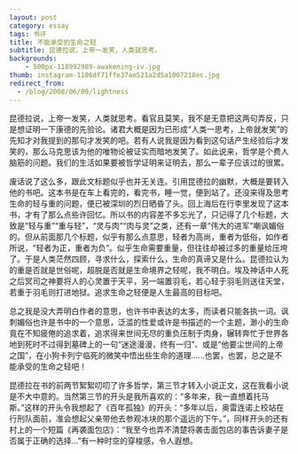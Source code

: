 ```yaml
---
layout: post
category: essay
tags: 书评
title: 不能承受的生命之轻
subtitle: 昆德拉说，上帝一发笑，人类就思考。
backgrounds:
    - 500px-118992989-awakening-iv.jpg
thumb: instagram-1186df71ffe37ae521a2d5a1007218ec.jpg
redirect_from:
  - /blog/2008/06/09/lightness
---
```


昆德拉说，上帝一发笑，人类就思考。看官且莫笑，我不是无意把这两句弄反，只是想证明一下康德的先验论。诸君大概是因为已形成“人类一思考，上帝就发笑”的先知才对我提到的那句才发笑的吧。若有人说我是因为看到这句话产生经验后才发笑的，那么马克思该为他的唯物论被证实而暗地发笑了。如此说来，哲学是个费人脑筋的问题。我们的生活如果要被哲学证明来证明去，那么一辈子应该过的很累。

废话说了这么多，跟此文标题似乎也并无关连。引用昆德拉的幽默，大概是要转入他的书吧。这本书是在车上看完的，看完书，睡一觉，便到站了。还没来得及思考生命的轻与重的问题，便已被深圳的烈日晒昏了头。回上海后在行李里发现了这本书，才有了那么点些许回忆。所以书的内容差不多忘光了，只记得了几个标题，大致是“轻与重”“重与轻”，“灵与肉”“肉与灵”之类，还有一章“伟大的进军”嘲讽媚俗的。但从前面那几个标题，似乎有那么点意思，轻者为高尚，重者为低俗，如作者所说，“轻者为正，重者为负”。似乎生命需要重量，但往往却被过多的重量给压垮了。于是人类茫然四顾，寻求什么，探索什么，生命的真谛又是什么。昆德拉认为的重是否就是世俗呢，超脱是否就是生命境界之轻呢，我不明白。埃及神话中人死之后冥司之神要将人的心灵置于天平，另一端置羽毛，若心轻于羽毛则送往天堂，若重于羽毛则打进地狱。追求生命之轻便是人生最高的目标吧。

总之我是没大弄明白作者的意思，也许书中表达的太多，而读者只能各执一词。讽刺媚俗也许是书中的一个意思，泛滥的性爱或许是书描述的一个主题，渺小的生命竟在不知疲倦的追求着，追求得来世间无尽的重负压制于肉身，辗转奔忙于世界各地到死时不过得到墓碑上的一句“迷途漫漫，终有一归”、或是“他要尘世间的上帝之国”，在小狗卡列宁临死的微笑中悟出些生命的道理……也罢，也罢，总之是不能承受的生命之轻吧！

昆德拉在书的前两节絮絮叨叨了许多哲学，第三节才转入小说正文，这在我看小说是不大中意的。当然第三节的开头是我所喜欢的：“多年来，我一直想着托马斯。”这样的开头令我想起了《百年孤独》的开头：“多年以后，奥雷连诺上校站在行刑队面前，准会想起父亲带他去参观冰块的那个遥远的下午。”，同样开头的还有村上的一个短篇《再袭面包店》：“我至今也弄不清楚将袭击面包店的事告诉妻子是否属于正确的选择…”有一种时空的穿梭感，令人遐想。
